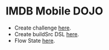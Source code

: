 # IMDB Mobile DOJO

- Create challenge [here](https://docs.google.com/document/d/1WGPBpmMCF2D6_S2o3lywXk7bK-yVElpky2-vvg6YKNc/edit).
- Create buildSrc DSL [here](https://innovance.com.tr/jetpack-compose-migration-to-gradle-kotlin-dsl/).
- Flow State [here](https://developer.android.com/kotlin/flow/stateflow-and-sharedflow).
